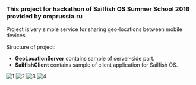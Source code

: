 ### This project for hackathon of Sailfish OS Summer School 2016 provided by omprussia.ru
Project is very simple service for sharing geo-locations between mobile devices.

Structure of project:
* **GeoLocationServer** contains sample of server-side part.
* **SailfishClient** contains sample of client application for Sailfish OS.

![1](https://gitlab.com/armind13/Geo-location-sharing/raw/master/Screenshots/1.png)
![2](https://gitlab.com/armind13/Geo-location-sharing/raw/master/Screenshots/2.png)
![3](https://gitlab.com/armind13/Geo-location-sharing/raw/master/Screenshots/3.png)
![4](https://gitlab.com/armind13/Geo-location-sharing/raw/master/Screenshots/4.png)